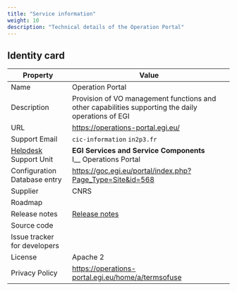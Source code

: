 ```yaml
---
title: "Service information"
weight: 10
description: "Technical details of the Operation Portal"
---
```


## Identity card

<!-- markdownlint-disable no-inline-html no-bare-urls -->

| Property                                | Value                                                                                              |
| --------------------------------------- | -------------------------------------------------------------------------------------------------- |
| Name                                    | Operation Portal                                                                                   |
| Description                             | Provision of VO management functions and other capabilities supporting the daily operations of EGI |
| URL                                     | https://operations-portal.egi.eu/                                                                  |
| Support Email                           | `cic-information` <at> `in2p3.fr`                                                                  |
| [Helpdesk](../../helpdesk) Support Unit | **EGI Services and Service Components** <br/> I\_\_ Operations Portal                              |
| Configuration Database entry            | https://goc.egi.eu/portal/index.php?Page_Type=Site&id=568                                          |
| Supplier                                | CNRS                                                                                               |
| Roadmap                                 |                                                                                                    |
| Release notes                           | [Release notes](https://operations-portal.egi.eu/home/tasksList)                                   |
| Source code                             |                                                                                                    |
| Issue tracker for developers            |                                                                                                    |
| License                                 | Apache 2                                                                                           |
| Privacy Policy                          | https://operations-portal.egi.eu/home/a/termsofuse                                                 |

<!-- markdownlint-enable no-inline-html no-bare-urls -->
